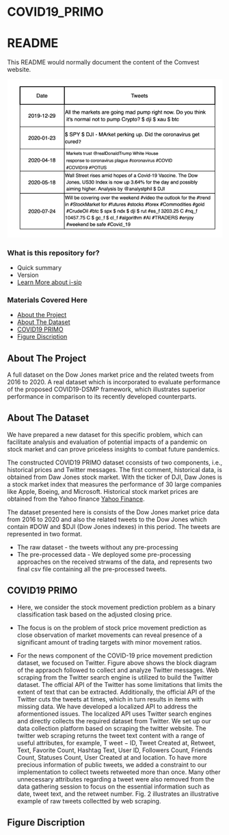 # COVID19_PRIMO


# README #

This README would normally document the content of the Comvest website. 

![Alt text](./images/logo.png)


### What is this repository for? ###

* Quick summary
* Version
* [Learn More about i-sip](http://i-sip.encs.concordia.ca/)


### Materials Covered Here ###
- [About the Project](#about)
- [About The Dataset](#about-dataset)
- [COVID19 PRIMO](#COVID19-PRIMO)
- [Figure Discription](#figure-discription)


## About The Project
A full dataset on the Dow Jones market price and the related tweets from 2016 to 2020. 
A real dataset which is incorporated to evaluate performance of the proposed COVID19-DSMP framework, which illustrates superior performance in comparison to its recently developed counterparts.


## About The Dataset
We have prepared a new dataset for this specific problem, which can facilitate analysis and evaluation of potential impacts of a pandemic on stock market and can prove priceless insights to combat future pandemics. 

The constructed COVID19 PRIMO dataset cconsists of two components, i.e., historical prices and Twitter messages. The first comment, historical data, is obtained from Daw Jones stock market. With the ticker of DJI, Daw Jones is a stock market index that measures the performance of 30 large companies like Apple, Boeing, and Microsoft. Historical stock market prices are obtained from the Yahoo finance [Yahoo Finance](http:https://pypi.org/project/yahoo-finance/).

The dataset presented here is consists of the Dow Jones market price data from 2016 to 2020 and also the related tweets to the Dow Jones which contain #DOW and $DJI (Dow Jones indexes) in this period. The tweets are represented in two format.
- The raw dataset - the tweets without any pre-processing
- The pre-processed data - We deployed some pre-processing approaches on the received strwams of the data, and represents two final csv file containing all the pre-processed tweets.



## COVID19 PRIMO

* Here, we consider the stock movement prediction problem as a binary classification task based on the adjusted closing price.
 
* The focus is on the problem of stock price movement prediction as close observation of market movements can reveal presence of a significant amount of trading targets with minor movement ratios.

* For the news component of the COVID-19 price movement prediction dataset, we focused on Twitter. Figure above shows the block diagram of the appraoch followed to collect and analyze Twitter messages. Web scraping from the Twitter search engine is utilized to build the Twitter dataset. The official API of the Twitter has some limitations that limits the extent of text that can be extracted. Additionally, the official API of the Twitter cuts the tweets at times, which in turn results in items with missing data. We have developed a localized API to address the aformentioned issues. The localized API uses Twitter search engines and directly collects the required dataset from Twitter. We set up our data collection platform based on scraping the twitter website. The twitter web scraping returns the tweet text content with a range of useful attributes, for example, T weet − ID, Tweet Created at, Retweet, Text, Favorite Count, Hashtag Text, User ID, Followers Count, Friends Count, Statuses Count, User Created at and location. To have more precious information of public tweets, we added a constraint to our implementation to collect tweets retweeted more than once. Many other unnecessary attributes regarding a tweet were also removed from the data gathering session to focus on the essential information such as date, tweet text, and the retweet number. Fig. 2 illustrates an illustrative example of raw tweets collectted by web scraping. 
 


## Figure Discription
    
